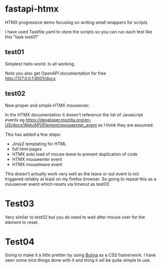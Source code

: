 # fastapi-htmx
HTMX progressive demo focusing on writing small wrappers for scripts

I have used Taskfile.yaml to store the scripts so you can run each test like this "task test01"

## test01
Simplest hello world.  Is all working.

Note you also get OpenAPI documentation for free http://127.0.0.1:8001/docs

## test02

Now proper and simple HTMX mouseover.

In the HTMX documentation it doesn't reference the list of Javascript events eg https://developer.mozilla.org/en-US/docs/Web/API/Element/mouseenter_event as I think they are assumed.

This has added a few steps:
- Jinja2 templating for HTML
- full html pages
- HTMX auto load of mouse leave to prevent duplication of code
- HTMX mouseenter event
- HTMX mouseleave event

This doesn't actually work very well as the leave or out event is not triggered reliably at least
 on my firefox browser.  So going to repeat this as a mouseover event which resets via timeout as test03.

 # Test03 
 Very similar to test02 but you do need to wait after mouse over for the element to reset.

 # Test04

 Going to make it a little prettier by using [Bulma](https://bulma.io/) as a CSS framerwork.  I have seen some nice things done with it and thing it wil be quite simple to use.

 
